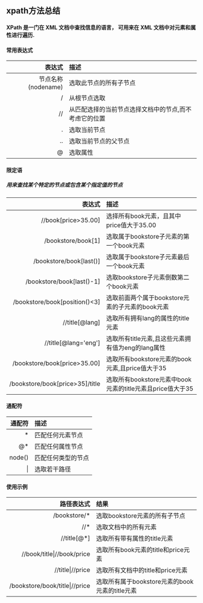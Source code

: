 ## xpath方法总结
#### XPath 是一门在 XML 文档中查找信息的语言， 可用来在 XML 文档中对元素和属性进行遍历.
#### 常用表达式

表达式|描述
--:|:--
节点名称(nodename)|选取此节点的所有子节点
/|从根节点选取
//|从匹配选择的当前节点选择文档中的节点,而不考虑它的位置
.|选取当前节点
..|选取当前节点的父节点
@|选取属性

#### 限定语
##### 用来查找某个特定的节点或包含某个指定值的节点
表达式|描述
--:|:--
//book[price>35.00]|选择所有book元素，且其中price值大于35.00
/bookstore/book[1]|选取属于bookstore子元素的第一个book元素
/bookstore/book[last()]|选取属于bookstore子元素最后一个book元素
/bookstore/book[last()-1]|选取bookstore子元素倒数第二个book元素
/bookstore/book[position()<3]|选取前面两个属于bookstore元素的子元素的book元素
//title[@lang]|选取所有拥有lang的属性的title元素
//title[@lang='eng']|选取所有title元素,且这些元素拥有值为eng的lang属性
/bookstore/book[price>35.00]|选取所有bookstore元素的book元素,且price值大于35
/bookstore/book[price>35]/title|选取所有bookstore元素中book元素的title元素且price值大于35

#### 通配符
通配符|描述
--:|:--
*|匹配任何元素节点
@*|匹配任何属性节点
node()|匹配任何类型的节点
\||选取若干路径

#### 使用示例
路径表达式|结果
--:|:--
/bookstore/*|选取bookstore元素的所有子节点
//*|选取文档中的所有元素
//title[@*]|选取所有带有属性的title元素
//book/title\|//book/price|选取所有book元素的title和price元素
//title\|//price|选取所有文档中的title和price元素
/bookstore/book/title\|//price|选取所有属于bookstore元素的book元素的title元素